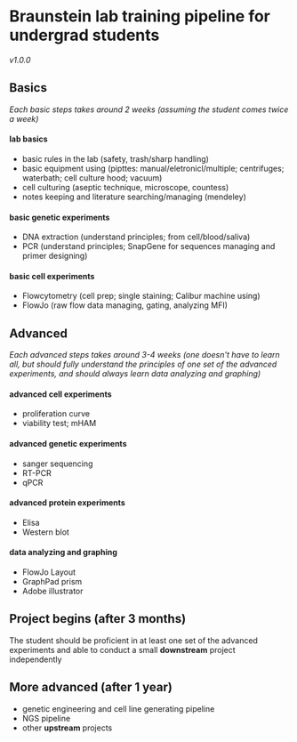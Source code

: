 # Braunstein lab training pipeline for undergrad students
*v1.0.0*

## Basics
*Each basic steps takes around 2 weeks (assuming the student comes twice a week)*

#### lab basics
- basic rules in the lab (safety, trash/sharp handling)
- basic equipment using (pipttes: manual/eletronicl/multiple; centrifuges; waterbath; cell culture hood; vacuum)
- cell culturing (aseptic technique, microscope, countess)
- notes keeping and literature searching/managing (mendeley)

#### basic genetic experiments
- DNA extraction (understand principles; from cell/blood/saliva)
- PCR (understand principles; SnapGene for sequences managing and primer designing)

#### basic cell experiments
- Flowcytometry (cell prep; single staining; Calibur machine using)
- FlowJo (raw flow data managing, gating, analyzing MFI)


## Advanced
*Each advanced steps takes around 3-4 weeks (one doesn't have to learn all, but should fully understand the principles of one set of the advanced experiments, and should always learn data analyzing and graphing)*

#### advanced cell experiments
- proliferation curve
- viability test; mHAM

#### advanced genetic experiments
- sanger sequencing
- RT-PCR
- qPCR

#### advanced protein experiments
- Elisa
- Western blot

#### data analyzing and graphing
- FlowJo Layout
- GraphPad prism
- Adobe illustrator


## Project begins (after 3 months)
The student should be proficient in at least one set of the advanced experiments and able to conduct a small **downstream** project independently


## More advanced (after 1 year)
- genetic engineering and cell line generating pipeline
- NGS pipeline
- other **upstream** projects

